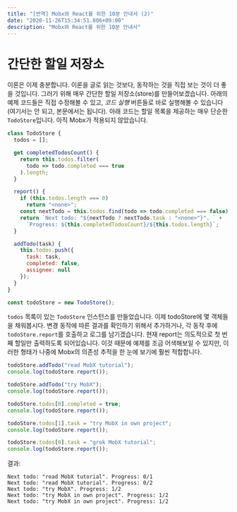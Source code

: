 ```yaml
---
title: "[번역] Mobx와 React를 위한 10분 안내서 (2)"
date: "2020-11-26T15:34:51.806+09:00"
description: "Mobx와 React를 위한 10분 안내서"
---
```


# 간단한 할일 저장소

이론은 이제 충분합니다. 이론을 글로 읽는 것보다, 동작하는 것을 직접 보는 것이 더 좋을 것입니다. 그러기 위해 매우 간단한 할일 저장소(store)를 만들어보겠습니다. 아래의 예제 코드들은 직접 수정해볼 수 있고, *코드 실행* 버튼들로 바로 실행해볼 수 있습니다(여기서는 안 되고, 본문에서는 됩니다). 아래 코드는 할일 목록을 제공하는 매우 단순한 `TodoStore`입니다. 아직 Mobx가 적용되지 않았습니다.

```javascript
class TodoStore {
  todos = [];

  get completedTodosCount() {
    return this.todos.filter(
      todo => todo.completed === true
    ).length;
  }

  report() {
    if (this.todos.length === 0)
      return "<none>";
    const nextTodo = this.todos.find(todo => todo.completed === false);
    return `Next todo: "${nextTodo ? nextTodo.task : "<none>"}". ` +
      `Progress: ${this.completedTodosCount}/${this.todos.length}`;
  }

  addTodo(task) {
    this.todos.push({
      task: task,
      completed: false,
      assignee: null
    });
  }
}

const todoStore = new TodoStore();
```

`todos` 목록이 있는 `TodoStore` 인스턴스를 만들었습니다. 이제 todoStore에 몇 객체들을 채워봅시다. 변경 동작에 따른 결과를 확인하기 위해서 추가하거나, 각 동작 후에 `todoStore.report`를 호출하고 로그를 남기겠습니다. 현재 report는 의도적으로 첫 번째 할일만 출력하도록 되어있습니다. 이것 때문에 예제를 조금 어색해보일 수 있지만, 이러한 형태가 나중에 Mobx의 의존성 추적을 한 눈에 보기에 훨씬 적합합니다.


```javascript
todoStore.addTodo("read MobX tutorial");
console.log(todoStore.report());

todoStore.addTodo("try MobX");
console.log(todoStore.report());

todoStore.todos[0].completed = true;
console.log(todoStore.report());

todoStore.todos[1].task = "try MobX in own project";
console.log(todoStore.report());

todoStore.todos[0].task = "grok MobX tutorial";
console.log(todoStore.report());
```

결과:
```
Next todo: "read MobX tutorial". Progress: 0/1
Next todo: "read MobX tutorial". Progress: 0/2
Next todo: "try MobX". Progress: 1/2
Next todo: "try MobX in own project". Progress: 1/2
Next todo: "try MobX in own project". Progress: 1/2
```